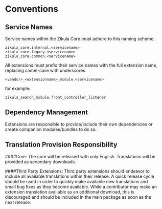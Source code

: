 Conventions
===========

Service Names
-------------
Service names within the Zikula Core must adhere to this naming scheme.

```
zikula_core.internal.<servicename>
zikula_core.legacy.<servicename>
zikula_core.common.<servicename>
```

All extensions must prefix their service names with the full extension name, replacing camel-case with underscores.
```
<vendor>_<extensionname>_module.<servicename>
```

for example:

`zikula_search_module.front_controller_listener`

Dependency Management
---------------------

Extensions are responsible to provide/include their own dependencies or create companion modules/bundles to do so.


Translation Provision Responsibility
------------------------------------

####Core:
The core will be released with only English. Translations will be provided as secondary downloads.

####Third Party Extensions:
Third party extensions should endeavor to include all available translations within their release. A quick release cycle should be used in order to quickly make available new translations and small bug fixes as they become available. While a contributor may make an extension translation available as an additional download, this is discouraged and should be included in the main package as soon as the next release.
